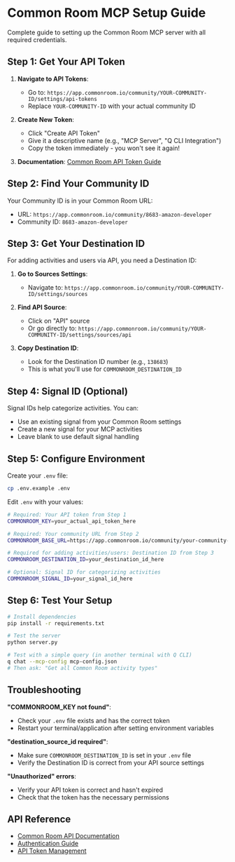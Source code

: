 # Common Room MCP Setup Guide

Complete guide to setting up the Common Room MCP server with all required credentials.

## Step 1: Get Your API Token

1. **Navigate to API Tokens**:
   - Go to: `https://app.commonroom.io/community/YOUR-COMMUNITY-ID/settings/api-tokens`
   - Replace `YOUR-COMMUNITY-ID` with your actual community ID

2. **Create New Token**:
   - Click "Create API Token"
   - Give it a descriptive name (e.g., "MCP Server", "Q CLI Integration")
   - Copy the token immediately - you won't see it again!

3. **Documentation**: [Common Room API Token Guide](https://www.commonroom.io/docs/set-preferences/api-tokens/)

## Step 2: Find Your Community ID

Your Community ID is in your Common Room URL:
- URL: `https://app.commonroom.io/community/8683-amazon-developer`
- Community ID: `8683-amazon-developer`

## Step 3: Get Your Destination ID

For adding activities and users via API, you need a Destination ID:

1. **Go to Sources Settings**:
   - Navigate to: `https://app.commonroom.io/community/YOUR-COMMUNITY-ID/settings/sources`

2. **Find API Source**:
   - Click on "API" source
   - Or go directly to: `https://app.commonroom.io/community/YOUR-COMMUNITY-ID/settings/sources/api`

3. **Copy Destination ID**:
   - Look for the Destination ID number (e.g., `138683`)
   - This is what you'll use for `COMMONROOM_DESTINATION_ID`

## Step 4: Signal ID (Optional)

Signal IDs help categorize activities. You can:
- Use an existing signal from your Common Room settings
- Create a new signal for your MCP activities
- Leave blank to use default signal handling

## Step 5: Configure Environment

Create your `.env` file:

```bash
cp .env.example .env
```

Edit `.env` with your values:

```bash
# Required: Your API token from Step 1
COMMONROOM_KEY=your_actual_api_token_here

# Required: Your community URL from Step 2  
COMMONROOM_BASE_URL=https://app.commonroom.io/community/your-community-id

# Required for adding activities/users: Destination ID from Step 3
COMMONROOM_DESTINATION_ID=your_destination_id_here

# Optional: Signal ID for categorizing activities
COMMONROOM_SIGNAL_ID=your_signal_id_here
```

## Step 6: Test Your Setup

```bash
# Install dependencies
pip install -r requirements.txt

# Test the server
python server.py

# Test with a simple query (in another terminal with Q CLI)
q chat --mcp-config mcp-config.json
# Then ask: "Get all Common Room activity types"
```

## Troubleshooting

**"COMMONROOM_KEY not found"**:
- Check your `.env` file exists and has the correct token
- Restart your terminal/application after setting environment variables

**"destination_source_id required"**:
- Make sure `COMMONROOM_DESTINATION_ID` is set in your `.env` file
- Verify the Destination ID is correct from your API source settings

**"Unauthorized" errors**:
- Verify your API token is correct and hasn't expired
- Check that the token has the necessary permissions

## API Reference

- [Common Room API Documentation](https://api.commonroom.io/docs/community.html)
- [Authentication Guide](https://api.commonroom.io/docs/community.html#section/Authentication)
- [API Token Management](https://www.commonroom.io/docs/set-preferences/api-tokens/)
